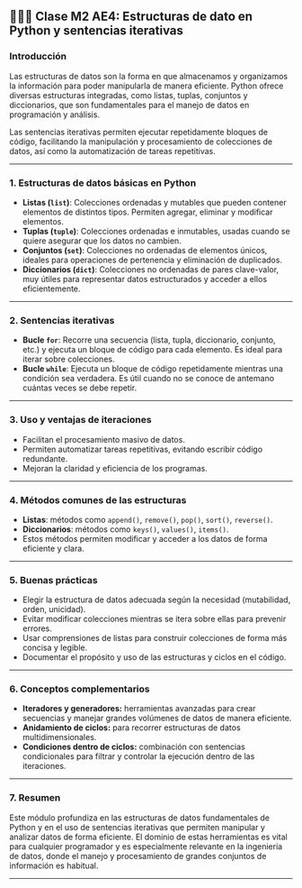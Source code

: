 ## 👨🏽‍🏫 Clase M2 AE4: Estructuras de dato en Python y sentencias iterativas

### Introducción

Las estructuras de datos son la forma en que almacenamos y organizamos la información para poder manipularla de manera eficiente. Python ofrece diversas estructuras integradas, como listas, tuplas, conjuntos y diccionarios, que son fundamentales para el manejo de datos en programación y análisis.

Las sentencias iterativas permiten ejecutar repetidamente bloques de código, facilitando la manipulación y procesamiento de colecciones de datos, así como la automatización de tareas repetitivas.

---

### 1. Estructuras de datos básicas en Python

- **Listas (`list`)**: Colecciones ordenadas y mutables que pueden contener elementos de distintos tipos. Permiten agregar, eliminar y modificar elementos.
- **Tuplas (`tuple`)**: Colecciones ordenadas e inmutables, usadas cuando se quiere asegurar que los datos no cambien.
- **Conjuntos (`set`)**: Colecciones no ordenadas de elementos únicos, ideales para operaciones de pertenencia y eliminación de duplicados.
- **Diccionarios (`dict`)**: Colecciones no ordenadas de pares clave-valor, muy útiles para representar datos estructurados y acceder a ellos eficientemente.

---

### 2. Sentencias iterativas

- **Bucle `for`**: Recorre una secuencia (lista, tupla, diccionario, conjunto, etc.) y ejecuta un bloque de código para cada elemento. Es ideal para iterar sobre colecciones.
- **Bucle `while`**: Ejecuta un bloque de código repetidamente mientras una condición sea verdadera. Es útil cuando no se conoce de antemano cuántas veces se debe repetir.

---

### 3. Uso y ventajas de iteraciones

- Facilitan el procesamiento masivo de datos.
- Permiten automatizar tareas repetitivas, evitando escribir código redundante.
- Mejoran la claridad y eficiencia de los programas.

---

### 4. Métodos comunes de las estructuras

- **Listas**: métodos como `append()`, `remove()`, `pop()`, `sort()`, `reverse()`.
- **Diccionarios**: métodos como `keys()`, `values()`, `items()`.
- Estos métodos permiten modificar y acceder a los datos de forma eficiente y clara.

---

### 5. Buenas prácticas

- Elegir la estructura de datos adecuada según la necesidad (mutabilidad, orden, unicidad).
- Evitar modificar colecciones mientras se itera sobre ellas para prevenir errores.
- Usar comprensiones de listas para construir colecciones de forma más concisa y legible.
- Documentar el propósito y uso de las estructuras y ciclos en el código.

---

### 6. Conceptos complementarios

- **Iteradores y generadores:** herramientas avanzadas para crear secuencias y manejar grandes volúmenes de datos de manera eficiente.
- **Anidamiento de ciclos:** para recorrer estructuras de datos multidimensionales.
- **Condiciones dentro de ciclos:** combinación con sentencias condicionales para filtrar y controlar la ejecución dentro de las iteraciones.

---

### 7. Resumen

Este módulo profundiza en las estructuras de datos fundamentales de Python y en el uso de sentencias iterativas que permiten manipular y analizar datos de forma eficiente. El dominio de estas herramientas es vital para cualquier programador y es especialmente relevante en la ingeniería de datos, donde el manejo y procesamiento de grandes conjuntos de información es habitual.

---
